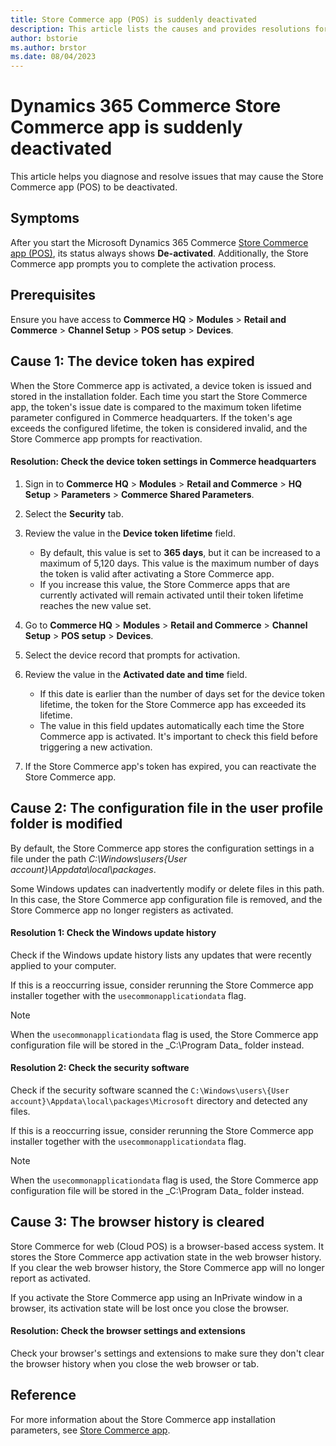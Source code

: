 ```yaml
---
title: Store Commerce app (POS) is suddenly deactivated
description: This article lists the causes and provides resolutions for the issue that the Store Commerce app (POS) is deactivated.
author: bstorie
ms.author: brstor
ms.date: 08/04/2023
---
```

# Dynamics 365 Commerce Store Commerce app is suddenly deactivated

This article helps you diagnose and resolve issues that may cause the Store Commerce app (POS) to be deactivated.

## Symptoms

After you start the Microsoft Dynamics 365 Commerce [Store Commerce app (POS)](/dynamics365/commerce/dev-itpro/store-commerce), its status always shows **De-activated**. Additionally, the Store Commerce app prompts you to complete the activation process.

## Prerequisites

Ensure you have access to **Commerce HQ** > **Modules** > **Retail and Commerce** > **Channel Setup** > **POS setup** > **Devices**.

## Cause 1: The device token has expired

When the Store Commerce app is activated, a device token is issued and stored in the installation folder. Each time you start the Store Commerce app, the token's issue date is compared to the maximum token lifetime parameter configured in Commerce headquarters.  If the token's age exceeds the configured lifetime, the token is considered invalid, and the Store Commerce app prompts for reactivation.

#### Resolution: Check the device token settings in Commerce headquarters

1. Sign in to **Commerce HQ** > **Modules** > **Retail and Commerce** > **HQ Setup** > **Parameters** > **Commerce Shared Parameters**.
2. Select the **Security** tab.
3. Review the value in the **Device token lifetime** field.

     - By default, this value is set to **365 days**, but it can be increased to a maximum of 5,120 days. This value is the maximum number of days the token is valid after activating a Store Commerce app.
     - If you increase this value, the Store Commerce apps that are currently activated will remain activated until their token lifetime reaches the new value set.

4. Go to **Commerce HQ** > **Modules** > **Retail and Commerce** > **Channel Setup** > **POS setup** > **Devices**.
5. Select the device record that prompts for activation.
6. Review the value in the **Activated date and time** field.

    - If this date is earlier than the number of days set for the device token lifetime, the token for the Store Commerce app has exceeded its lifetime.
    - The value in this field updates automatically each time the Store Commerce app is activated. It's important to check this field before triggering a new activation.

7. If the Store Commerce app's token has expired, you can reactivate the Store Commerce app.

## Cause 2: The configuration file in the user profile folder is modified

By default, the Store Commerce app stores the configuration settings in a file under the path _C:\Windows\users\{User account}\Appdata\local\packages_.

Some Windows updates can inadvertently modify or delete files in this path. In this case, the Store Commerce app configuration file is removed, and the Store Commerce app no longer registers as activated.

#### Resolution 1: Check the Windows update history

Check if the Windows update history lists any updates that were recently applied to your computer.

If this is a reoccurring issue, consider rerunning the Store Commerce app installer together with the `usecommonapplicationdata` flag.

> [!NOTE]
> When the `usecommonapplicationdata` flag is used, the Store Commerce app configuration file will be stored in the _C:\Program Data\_ folder instead.

#### Resolution 2: Check the security software

Check if the security software scanned the `C:\Windows\users\{User account}\Appdata\local\packages\Microsoft` directory and detected any files.

If this is a reoccurring issue, consider rerunning the Store Commerce app installer together with the `usecommonapplicationdata` flag.

> [!NOTE]
> When the `usecommonapplicationdata` flag is used, the Store Commerce app configuration file will be stored in the _C:\Program Data\_ folder instead.

## Cause 3: The browser history is cleared

Store Commerce for web (Cloud POS) is a browser-based access system. It stores the Store Commerce app activation state in the web browser history. If you clear the web browser history, the Store Commerce app will no longer report as activated.

If you activate the Store Commerce app using an InPrivate window in a browser, its activation state will be lost once you close the browser. 

#### Resolution: Check the browser settings and extensions

Check your browser's settings and extensions to make sure they don't clear the browser history when you close the web browser or tab.

## Reference

For more information about the Store Commerce app installation parameters, see [Store Commerce app](/dynamics365/commerce/dev-itpro/store-commerce).
